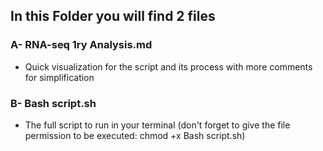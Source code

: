 ## In this Folder you will find 2 files 
### A- RNA-seq 1ry Analysis.md
   - Quick visualization for the script and its process with more comments for simplification
### B- Bash script.sh
   - The full script to run in your terminal                                                                                        (don't forget to give the file permission to be executed: chmod +x Bash script.sh)
